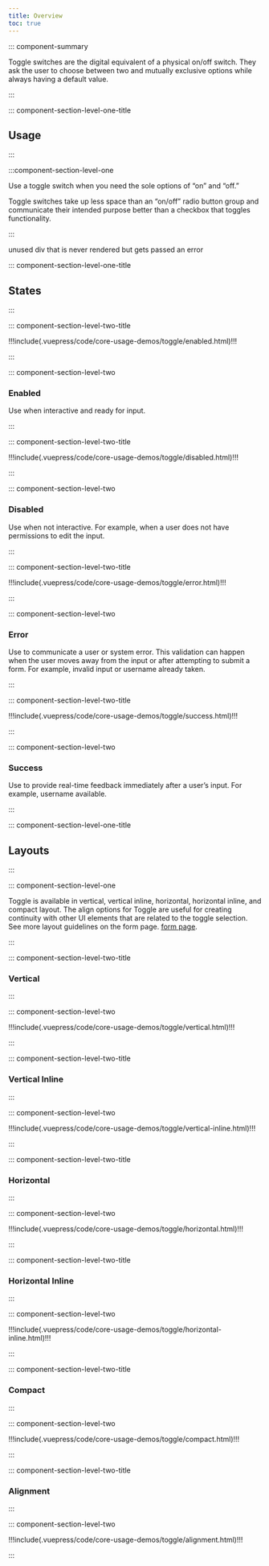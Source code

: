 ```yaml
---
title: Overview
toc: true
---
```


::: component-summary

Toggle switches are the digital equivalent of a physical on/off switch. They ask the user to choose between two and mutually exclusive options while always having a default value.

:::

::: component-section-level-one-title

## Usage

:::

:::component-section-level-one

Use a toggle switch when you need the sole options of “on” and “off.”

Toggle switches take up less space than an “on/off” radio button group and communicate their intended purpose better than a checkbox that toggles functionality.

:::
<doc-pinbox-vs>

  <div>unused div that is never rendered but gets passed an error</div>
  <template #left>
  <cds-toggle>
      <label>Airplane mode</label>
      <input type="checkbox" checked />
  </cds-toggle>

Use a toggle for On or Off choices.

  </template>
  <template #right>
    <cds-checkbox>
    <label>Remember me</label>
    <input type="checkbox" checked />
    </cds-checkbox>

Use a <a href="../checkbox">checkbox</a> for Yes or No choices.

  </template>
</doc-pinbox-vs>

::: component-section-level-one-title

## States

:::

<div class="component-section-horizontal">

::: component-section-level-two-title

<div>
!!!include(.vuepress/code/core-usage-demos/toggle/enabled.html)!!!
</div>

:::

::: component-section-level-two

### Enabled

Use when interactive and ready for input.

:::

</div>

<div class="component-section-horizontal">

::: component-section-level-two-title

<div>
!!!include(.vuepress/code/core-usage-demos/toggle/disabled.html)!!!
</div>

:::

::: component-section-level-two

### Disabled

Use when not interactive. For example, when a user does not have permissions to edit the input.

:::

</div>

<div class="component-section-horizontal">

::: component-section-level-two-title

<div>
!!!include(.vuepress/code/core-usage-demos/toggle/error.html)!!!
</div>

:::

::: component-section-level-two

### Error

Use to communicate a user or system error. This validation can happen when the user moves away from the input or after attempting to submit a form. For example, invalid input or username already taken.

:::

</div>

<div class="component-section-horizontal">

::: component-section-level-two-title

<div>
!!!include(.vuepress/code/core-usage-demos/toggle/success.html)!!!
</div>

:::

::: component-section-level-two

### Success

Use to provide real-time feedback immediately after a user’s input. For example, username available.

:::

</div>

::: component-section-level-one-title

## Layouts

:::

::: component-section-level-one

Toggle is available in vertical, vertical inline, horizontal, horizontal inline, and compact layout. The align options for Toggle are useful for creating continuity with other UI elements that are related to the toggle selection. See more layout guidelines on the form page. [form page](/core-components/form/).

:::

<div class="component-section-horizontal">

::: component-section-level-two-title

### Vertical

:::

::: component-section-level-two

<div>
!!!include(.vuepress/code/core-usage-demos/toggle/vertical.html)!!!
</div>

:::

</div>

<div class="component-section-horizontal">

::: component-section-level-two-title

### Vertical Inline

:::

::: component-section-level-two

<div>
!!!include(.vuepress/code/core-usage-demos/toggle/vertical-inline.html)!!!
</div>

:::

</div>

<div class="component-section-horizontal">

::: component-section-level-two-title

### Horizontal

:::

::: component-section-level-two

<div>
!!!include(.vuepress/code/core-usage-demos/toggle/horizontal.html)!!!
</div>

:::

</div>

<div class="component-section-horizontal">

::: component-section-level-two-title

### Horizontal Inline

:::

::: component-section-level-two

<div>
!!!include(.vuepress/code/core-usage-demos/toggle/horizontal-inline.html)!!!
</div>

:::

</div>

<div class="component-section-horizontal">

::: component-section-level-two-title

### Compact

:::

::: component-section-level-two

<div>
!!!include(.vuepress/code/core-usage-demos/toggle/compact.html)!!!
</div>

:::

</div>

<div class="component-section-horizontal">

::: component-section-level-two-title

### Alignment

:::

::: component-section-level-two

<div>
!!!include(.vuepress/code/core-usage-demos/toggle/alignment.html)!!!
</div>

:::

</div>
